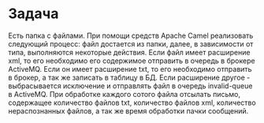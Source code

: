 # Задача
Есть папка с файлами. При помощи средств Apache Camel реализовать следующий процесс: файл достается из папки, далее, в зависимости от типа, выполняются некоторые действия. Если файл имеет расширение xml, то его необходимо его содержимое отправить в очередь в брокере ActiveMQ. Если он имеет расширение txt, то его необходимо отправить в брокер, а так же записать в таблицу в БД. Если расширение другое - выбрасывается исключение и отправлять файл в очередь invalid-queue в ActiveMQ. При обработке каждого сотого файла отсылать письмо, содержащее количество файлов txt, количество файлов xml, количество нераспознанных файлов, а так же время обработки пачки сообщений.
